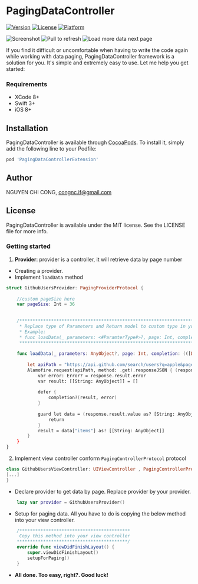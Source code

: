 # PagingDataController

[![Version](https://img.shields.io/cocoapods/v/PagingDataController.svg?style=flat)](http://cocoapods.org/pods/PagingDataController)
[![License](https://img.shields.io/cocoapods/l/PagingDataController.svg?style=flat)](http://cocoapods.org/pods/PagingDataController)
[![Platform](https://img.shields.io/cocoapods/p/PagingDataController.svg?style=flat)](http://cocoapods.org/pods/PagingDataController)

![Screenshot](http://i.imgur.com/PTI6vMcm.png)
![Pull to refresh](http://i.imgur.com/thZpiCzm.png)
![Load more data next page](http://i.imgur.com/HhAwUKTm.png)

If you find it difficult or uncomfortable when having to write the code again while working with data paging, PagingDataController framework is a solution for you. It's simple and extremely easy to use. Let me help you get started:

### Requirements
* XCode 8+
* Swift 3+
* iOS 8+

## Installation

PagingDataController is available through [CocoaPods](http://cocoapods.org). To install
it, simply add the following line to your Podfile:

```ruby
pod 'PagingDataControllerExtension'
```

## Author

NGUYEN CHI CONG, congnc.if@gmail.com

## License

PagingDataController is available under the MIT license. See the LICENSE file for more info.

### Getting started

1. **Provider**: provider is a controller, it will retrieve data by page number
  * Creating a provider.
  * Implement ```loadData``` method
```swift
struct GithubUsersProvider: PagingProviderProtocol {
    
    //custom pageSize here
    var pageSize: Int = 36
    
    
    /*******************************************************************************************************
     * Replace type of Parameters and Return model to custom type in your app
     * Example:
     * func loadData(_ parameters: <#ParamterType#>?, page: Int, completion: (([<#ReturnType#>], Error?) -> ())?)
     *******************************************************************************************************/
    
    func loadData(_ parameters: AnyObject?, page: Int, completion: (([Dictionary<String, AnyObject>], Error?) -> ())?) {
        
        let apiPath = "https://api.github.com/search/users?q=apple&page=\(page+1)&per_page=\(pageSize)"
        Alamofire.request(apiPath, method: .get).responseJSON { (response) in
            var error: Error? = response.result.error
            var result: [[String: AnyObject]] = []
            
            defer {
                completion?(result, error)
            }
            
            guard let data = (response.result.value as? [String: AnyObject]) else {
                return
            }
            result = data["items"] as! [[String: AnyObject]]
        }
    }
}
```
2. Implement view controller conform `PagingControllerProtocol` protocol

```swift
class GithubUsersViewController: UIViewController , PagingControllerProtocol {
[...]
}
```

  * Declare provider to get data by page. Replace provider by your provider.
```swift
    lazy var provider = GithubUsersProvider()
```
  * Setup for paging data. All you have to do is copying the below method into your view controller.
```swift
    /******************************************
     Copy this method into your view controller
    ******************************************/
    override func viewDidFinishLayout() {
        super.viewDidFinishLayout()
        setupForPaging()
    }
```

  * **All done. Too easy, right?. Good luck!**

